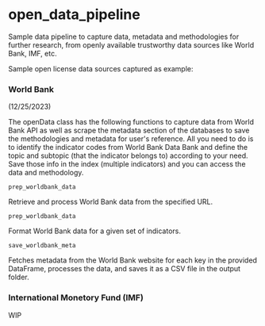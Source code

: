 # open_data_pipeline
Sample data pipeline to capture data, metadata and methodologies for further research, from openly available trustworthy data sources like World Bank, IMF, etc. 

Sample open license data sources captured as example:

### World Bank 
(12/25/2023)

The openData class has the following functions to capture data from World Bank API as well as scrape the metadata section of the databases to save the methodologies and metadata for user's reference. All you need to do is to identify the indicator codes from World Bank Data Bank and define the topic and subtopic (that the indicator belongs to) according to your need. Save those info in the index (multiple indicators) and you can access the data and methodology.

`prep_worldbank_data`

Retrieve and process World Bank data from the specified URL.

`prep_worldbank_data`

Format World Bank data for a given set of indicators.

`save_worldbank_meta`

Fetches metadata from the World Bank website for each key in the provided DataFrame, processes the data, and saves it as a CSV file in the output folder.

### International Monetory Fund (IMF)

WIP